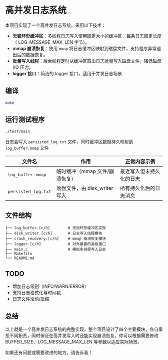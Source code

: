 # 高并发日志系统

本项目实现了一个高并发日志系统，采用以下技术：
- **无锁环形缓冲区**：多线程日志写入使用固定大小的缓冲区，每条日志固定长度（ LOG_MESSAGE_MAX_LEN 字节）。
- **mmap 崩溃恢复**：使用 `mmap` 将日志缓冲区映射到磁盘文件，支持程序异常退出后的数据恢复。
- **批量写入线程**：后台线程定时从缓冲区取出日志批量写入磁盘文件，降低磁盘 I/O 压力。
- **logger 接口**：简洁的 logger 接口，适用于并发日志场景

## 编译
```bash
make
```

## 运行测试程序
```bash
./test/main
```
日志会写入 `persisted_log.txt` 文件，同时缓冲区数据持久映射到 `log_buffer.mmap` 文件

|**文件名**| **作用** |	**正常内容示例** |
|---------|----------|----------|
| `log_buffer.mmap`	| 临时缓冲（mmap 文件/崩溃恢复）|	最近写入但未持久化的日志 |
| `persisted_log.txt` | 落盘文件，由 disk_writer 写入 |	所有持久化后的日志消息 |

## 文件结构
```
├── log_buffer.[c/h]        # 无锁环形缓冲区实现
├── disk_writer.[c/h]       # 日志写入线程模块
├── crash_recovery.[c/h]    # mmap 崩溃恢复模块
├── logger.[c/h]            # 对外暴露的高级接口
├── main.c                  # 模拟多线程写入日志
├── Makefile
└── README.md
```

## TODO
- 增加日志级别（INFO/WARN/ERROR）
- 支持日志格式化与时间戳
- 日志文件滚动/压缩

## 总结

以上就是一个高并发日志系统的完整实现。整个项目设计了四个主要模块，各自承担不同职责，同时保证在高并发写入时还能实现崩溃恢复。你可以根据需要修改 BUFFER_SIZE、LOG_MESSAGE_MAX_LEN 等参数以适应实际场景。

如果还有问题或需要改进的地方，请告诉我！
